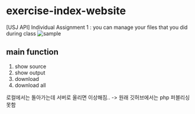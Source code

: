 # exercise-index-website
[USJ API] Individual Assignment 1 : you can manage your files that you did during class
![sample](https://user-images.githubusercontent.com/39763891/76567892-0f046c00-64f3-11ea-93bb-94d9a63378d1.PNG)

## main function
1. show source<br/>
2. show output<br/>
3. download<br/>
4. download all<br/>

로컬에서는 돌아가는데 서버로 올리면 이상해짐..
-> 원래 깃허브에서는 php 퍼블리싱 못함
